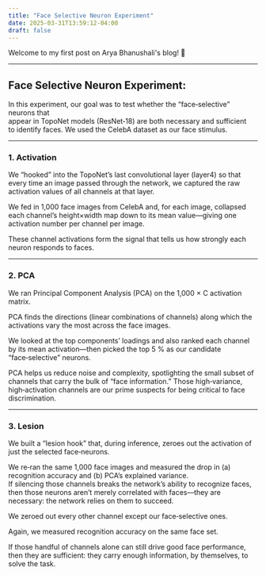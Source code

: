 ```yaml
---
title: "Face Selective Neuron Experiment"
date: 2025-03-31T13:59:12-04:00
draft: false
---
```


Welcome to my first post on Arya Bhanushali's blog! 🎉

---

## Face Selective Neuron Experiment:

In this experiment, our goal was to test whether the “face‑selective” neurons that  
appear in TopoNet models (ResNet‑18) are both necessary and sufficient  
to identify faces. We used the CelebA dataset as our face stimulus.

---

### 1. Activation

We “hooked” into the TopoNet’s last convolutional layer (layer4) so that every time an image passed through the network, we captured the raw activation values of all channels at that layer.

We fed in 1,000 face images from CelebA and, for each image, collapsed each channel’s height×width map down to its mean value—giving one activation number per channel per image.

These channel activations form the signal that tells us how strongly each neuron responds to faces.

---

### 2. PCA

We ran Principal Component Analysis (PCA) on the 1,000 × C activation matrix.

PCA finds the directions (linear combinations of channels) along which the activations vary the most across the face images.

We looked at the top components’ loadings and also ranked each channel by its mean activation—then picked the top 5 % as our candidate “face‑selective” neurons.

PCA helps us reduce noise and complexity, spotlighting the small subset of channels that carry the bulk of “face information.” Those high‑variance, high‑activation channels are our prime suspects for being critical to face discrimination.

---

### 3. Lesion

We built a “lesion hook” that, during inference, zeroes out the activation of just the selected face‑neurons.

We re‑ran the same 1,000 face images and measured the drop in (a) recognition accuracy and (b) PCA’s explained variance.  
If silencing those channels breaks the network’s ability to recognize faces, then those neurons aren’t merely correlated with faces—they are necessary: the network relies on them to succeed.

We zeroed out every other channel except our face‑selective ones.

Again, we measured recognition accuracy on the same face set.

If those handful of channels alone can still drive good face performance, then they are sufficient: they carry enough information, by themselves, to solve the task.
